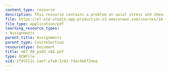 ```yaml
---
content_type: resource
description: This resource contains a problem on axial stress and shear stress.
file: https://ol-ocw-studio-app-production.s3.amazonaws.com/courses/16-01-unified-engineering-i-ii-iii-iv-fall-2005-spring-2006/2f45512c1ae7e7a02c82fdac9b6f24ea_m07_08_ps03_s04.pdf
file_type: application/pdf
learning_resource_types:
- Assignments
parent_title: Assignments
parent_type: CourseSection
resourcetype: Document
title: m07_08_ps03_s04.pdf
type: OCWFile
uid: 2f45512c-1ae7-e7a0-2c82-fdac9b6f24ea
---
```


